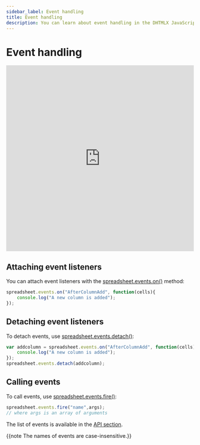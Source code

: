 ```yaml
---
sidebar_label: Event handling
title: Event handling
description: You can learn about event handling in the DHTMLX JavaScript Spreadsheet library in the documentation. Browse developer guides and API reference, try out code examples and live demos, and download a free 30-day evaluation version of DHTMLX Spreadsheet.
---
```


# Event handling

<iframe src="https://snippet.dhtmlx.com/2vkjyvsi?mode=js" frameborder="0" class="snippet_iframe" width="100%" height="500"></iframe>

## Attaching event listeners

You can attach event listeners with the [spreadsheet.events.on()](api/eventsbus_on_method.md) method:

~~~jsx
spreadsheet.events.on("AfterColumnAdd", function(cells){
    console.log("A new column is added");
});
~~~

## Detaching event listeners

To detach events, use [spreadsheet.events.detach()](api/eventsbus_detach_method.md):

~~~jsx
var addcolumn = spreadsheet.events.on("AfterColumnAdd", function(cells){
    console.log("A new column is added");
});
spreadsheet.events.detach(addcolumn);
~~~

## Calling events

To call events, use [spreadsheet.events.fire()](api/eventsbus_fire_method.md):

~~~jsx
spreadsheet.events.fire("name",args);
// where args is an array of arguments
~~~

The list of events is available in the [API section](api/api_overview.md#spreadsheet-events).

{{note The names of events are case-insensitive.}}
